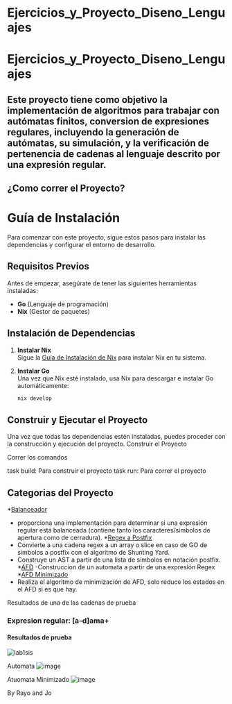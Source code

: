 # Ejercicios_y_Proyecto_Diseno_Lenguajes


# Ejercicios_y_Proyecto_Diseno_Lenguajes

## Este proyecto tiene como objetivo la implementación de algoritmos para trabajar con autómatas finitos, conversion de expresiones regulares, incluyendo la generación de autómatas, su simulación, y la verificación de pertenencia de cadenas al lenguaje descrito por una expresión regular.


## ¿Como correr el Proyecto?


# Guía de Instalación

Para comenzar con este proyecto, sigue estos pasos para instalar las dependencias y configurar el entorno de desarrollo.

## Requisitos Previos

Antes de empezar, asegúrate de tener las siguientes herramientas instaladas:

- **Go** (Lenguaje de programación)
- **Nix** (Gestor de paquetes)

## Instalación de Dependencias

1. **Instalar Nix**  
   Sigue la [Guía de Instalación de Nix](https://nixos.org/download.html) para instalar Nix en tu sistema.

2. **Instalar Go**  
   Una vez que Nix esté instalado, usa Nix para descargar e instalar Go automáticamente:
   
   ```bash
   nix develop
## Construir y Ejecutar el Proyecto

Una vez que todas las dependencias estén instaladas, puedes proceder con la construcción y ejecución del proyecto.
Construir el Proyecto

Correr los comandos

  task build: Para construir el proyecto
  task run: Para correr el proyecto


## Categorias del Proyecto
*[Balanceador]([https://github.com/cmd-AJ/Ejercicios_y_Proyecto_Diseno_Lenguajes/tree/main/internal/balancer])
 - proporciona una implementación para determinar si una expresión regular está balanceada (contiene tanto los caracteres/simbolos de apertura como de cerradura).
*[Regex a Postfix]([https://github.com/cmd-AJ/Ejercicios_y_Proyecto_Diseno_Lenguajes/tree/main/internal/Postfix])
- Convierte a una cadena regex a un array o slice en caso de GO de simbolos a postfix con el algoritmo de Shunting Yard.
- Construye un AST a partir de una lista de símbolos en notación postfix.
*[AFD]([https://github.com/cmd-AJ/Ejercicios_y_Proyecto_Diseno_Lenguajes/tree/main/internal/dfa])
-Construccion de un automata a partir de una expresión Regex
*[AFD Minimizado]([https://github.com/cmd-AJ/Ejercicios_y_Proyecto_Diseno_Lenguajes/tree/main/internal/Minimal])
- Realiza el algoritmo de minimización de AFD, solo reduce los estados en el AFD si es que hay.




Resultados de una de las cadenas de prueba 

### Expresion regular: [a-d]ama\+

#### Resultados de prueba
![lab1sis](https://github.com/user-attachments/assets/27a147bb-bba2-46a0-8139-727df509f482)

Automata
![image](https://github.com/user-attachments/assets/9c771fc0-dd82-4971-bb09-b4e8be93bd12)

Atuomata Minimizado
![image](https://github.com/user-attachments/assets/fea3d976-523a-4610-8f4b-a3b287eba79c)



By Rayo and Jo
